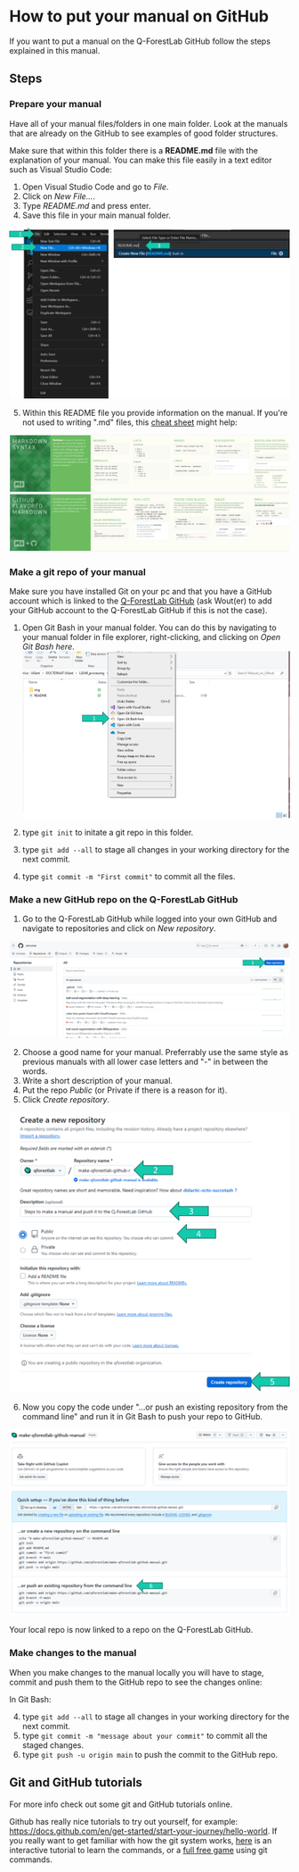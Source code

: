 # How to put your manual on GitHub
If you want to put a manual on the Q-ForestLab GitHub follow the steps explained in this manual.

## Steps
### Prepare your manual
Have all of your manual files/folders in one main folder. Look at the manuals that are already on the GitHub to see examples of good folder structures.

Make sure that within this folder there is a **README.md** file with the explanation of your manual. You can make this file easily in a text editor such as Visual Studio Code:
1. Open Visual Studio Code and go to *File*.
2. Click on *New File...*.
3. Type *README.md* and press enter.
4. Save this file in your main manual folder.

![example](./img/0_manuals-0.png)

5. Within this README file you provide information on the manual. If you're not used to writing ".md" files, this [cheat sheet](https://gist.github.com/sandrabosk/d79bd806c8b1b13ad9af1e590a26deb5) might help:

![example](./img/0_manuals-1.png)

### Make a git repo of your manual
Make sure you have installed Git on your pc and that you have a GitHub account which is linked to the [Q-ForestLab GitHub](https://github.com/qforestlab) (ask Wout(er) to add your GitHub account to the Q-ForestLab GitHub if this is not the case).

1. Open Git Bash in your manual folder. You can do this by navigating to your manual folder in file explorer, right-clicking, and clicking on *Open Git Bash here*.
![example](./img/0_manuals-2.png)

2. type ```git init``` to initate a git repo in this folder.
3. type ```git add --all``` to stage all changes in your working directory for the next commit.
4. type ```git commit -m "First commit"``` to commit all the files.

### Make a new GitHub repo on the Q-ForestLab GitHub
1. Go to the Q-ForestLab GitHub while logged into your own GitHub and navigate to repositories and click on *New repository*.

![example](./img/0_manuals-3.png)

2. Choose a good name for your manual. Preferrably use the same style as previous manuals with all lower case letters and "-" in between the words.
3. Write a short description of your manual.
4. Put the repo *Public* (or Private if there is a reason for it).
5. Click *Create repository*.

![example](./img/0_manuals-4.png)

6. Now you copy the code under "…or push an existing repository from the command line" and run it in Git Bash to push your repo to GitHub.

![example](./img/0_manuals-5.png)

Your local repo is now linked to a repo on the Q-ForestLab GitHub.

### Make changes to the manual
When you make changes to the manual locally you will have to stage, commit and push them to the GitHub repo to see the changes online:

In Git Bash:

4. type ```git add --all``` to stage all changes in your working directory for the next commit.
5. type ```git commit -m "message about your commit"``` to commit all the staged changes.
6. type ```git push -u origin main``` to push the commit to the GitHub repo.

## Git and GitHub tutorials
For more info check out some git and GitHub tutorials online.

Github has really nice tutorials to try out yourself, for example: https://docs.github.com/en/get-started/start-your-journey/hello-world. If you really want to get familiar with how the git system works, [here](https://learngitbranching.js.org/) is an interactive tutorial to learn the commands, or a [full free game](https://ohmygit.org/) using git commands.


